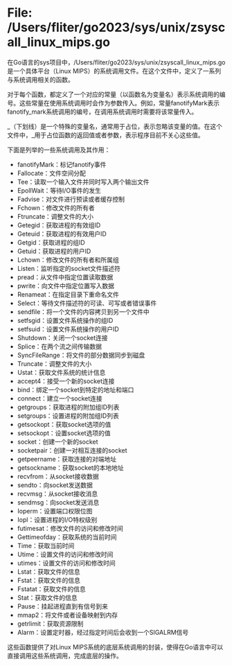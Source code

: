 # File: /Users/fliter/go2023/sys/unix/zsyscall_linux_mips.go

在Go语言的sys项目中，/Users/fliter/go2023/sys/unix/zsyscall_linux_mips.go是一个具体平台（Linux MIPS）的系统调用文件。在这个文件中，定义了一系列与系统调用相关的函数。

对于每个函数，都定义了一个对应的常量（以函数名为变量名）表示系统调用的编号。这些常量在使用系统调用时会作为参数传入。例如，常量fanotifyMark表示fanotify_mark系统调用的编号，在调用系统调用时需要将该常量传入。

_（下划线）是一个特殊的变量名，通常用于占位，表示忽略该变量的值。在这个文件中，_用于占位函数的返回值或者参数，表示程序目前不关心这些值。

下面是列举的一些系统调用及其作用：

- fanotifyMark：标记fanotify事件
- Fallocate：文件空间分配
- Tee：读取一个输入文件并同时写入两个输出文件
- EpollWait：等待I/O事件的发生
- Fadvise：对文件进行预读或者缓存控制
- Fchown：修改文件的所有者
- Ftruncate：调整文件的大小
- Getegid：获取进程的有效组ID
- Geteuid：获取进程的有效用户ID
- Getgid：获取进程的组ID
- Getuid：获取进程的用户ID
- Lchown：修改文件的所有者和所属组
- Listen：监听指定的socket文件描述符
- pread：从文件中指定位置读取数据
- pwrite：向文件中指定位置写入数据
- Renameat：在指定目录下重命名文件
- Select：等待文件描述符的可读、可写或者错误事件
- sendfile：将一个文件的内容拷贝到另一个文件中
- setfsgid：设置文件系统操作的组ID
- setfsuid：设置文件系统操作的用户ID
- Shutdown：关闭一个socket连接
- Splice：在两个流之间传输数据
- SyncFileRange：将文件的部分数据同步到磁盘
- Truncate：调整文件的大小
- Ustat：获取文件系统的统计信息
- accept4：接受一个新的socket连接
- bind：绑定一个socket到特定的地址和端口
- connect：建立一个socket连接
- getgroups：获取进程的附加组ID列表
- setgroups：设置进程的附加组ID列表
- getsockopt：获取socket选项的值
- setsockopt：设置socket选项的值
- socket：创建一个新的socket
- socketpair：创建一对相互连接的socket
- getpeername：获取连接的对端地址
- getsockname：获取socket的本地地址
- recvfrom：从socket接收数据
- sendto：向socket发送数据
- recvmsg：从socket接收消息
- sendmsg：向socket发送消息
- Ioperm：设置端口权限位图
- Iopl：设置进程的I/O特权级别
- futimesat：修改文件的访问和修改时间
- Gettimeofday：获取系统的当前时间
- Time：获取当前时间
- Utime：设置文件的访问和修改时间
- utimes：设置文件的访问和修改时间
- Lstat：获取文件的信息
- Fstat：获取文件的信息
- Fstatat：获取文件的信息
- Stat：获取文件的信息
- Pause：挂起进程直到有信号到来
- mmap2：将文件或者设备映射到内存
- getrlimit：获取资源限制
- Alarm：设置定时器，经过指定时间后会收到一个SIGALRM信号

这些函数提供了对Linux MIPS系统的底层系统调用的封装，使得在Go语言中可以直接调用这些系统调用，完成底层的操作。

